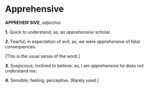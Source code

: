 # Apprehensive

**APPREHEN'SIVE**, _adjective_

**1.** Quick to understand; as, an _apprehensive_ scholar.

**2.** Fearful; in expectation of evil; as, we were _apprehensive_ of fatal consequences.

\[This is the usual sense of the word.\]

**3.** Suspicious; inclined to believe; as, I am _apprehensive_ he does not understand me.

**4.** Sensible; feeling; perceptive. \[Rarely used.\]